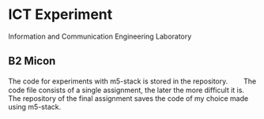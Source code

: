 # ICT Experiment
Information and Communication Engineering Laboratory

## B2 Micon
The code for experiments with m5-stack is stored in the repository.　　
The code file consists of a single assignment, the later the more difficult it is. The repository of the final assignment saves the code of my choice made using m5-stack.
